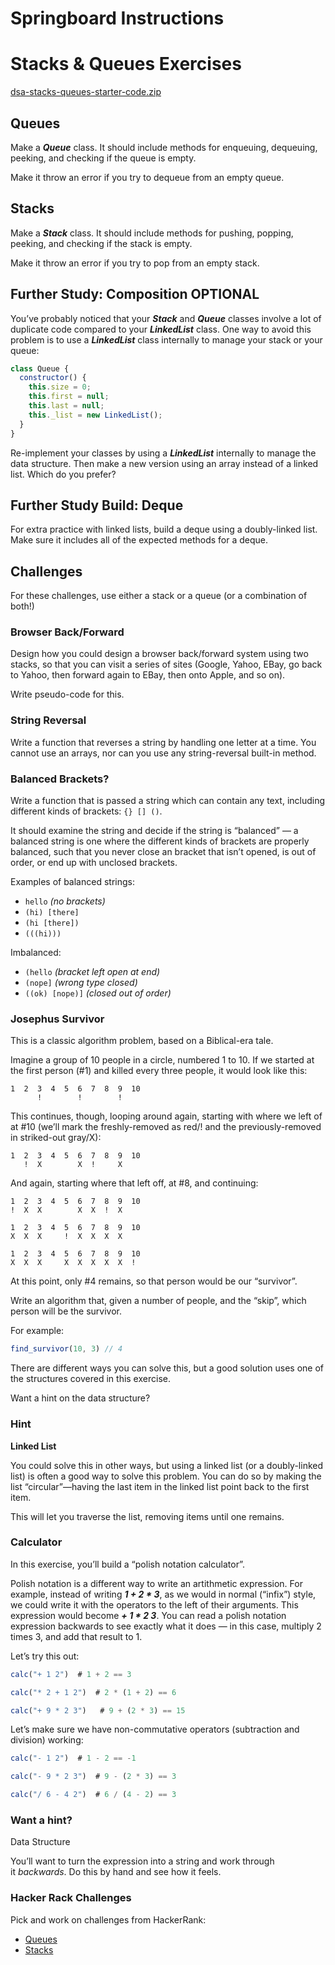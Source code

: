 # Springboard Instructions

# **Stacks & Queues Exercises**

[dsa-stacks-queues-starter-code.zip](https://s3-us-west-2.amazonaws.com/secure.notion-static.com/6045a15a-60e6-435e-a760-b45d91e2a32f/dsa-stacks-queues-starter-code.zip)

## **Queues**

Make a ***Queue*** class. It should include methods for enqueuing, dequeuing, peeking, and checking if the queue is empty.

Make it throw an error if you try to dequeue from an empty queue.

## **Stacks**

Make a ***Stack*** class. It should include methods for pushing, popping, peeking, and checking if the stack is empty.

Make it throw an error if you try to pop from an empty stack.

## **Further Study: Composition** OPTIONAL

You’ve probably noticed that your ***Stack*** and ***Queue*** classes involve a lot of duplicate code compared to your ***LinkedList*** class. One way to avoid this problem is to use a ***LinkedList*** class internally to manage your stack or your queue:

```jsx
class Queue {
  constructor() {
    this.size = 0;
    this.first = null;
    this.last = null;
    this._list = new LinkedList();
  }
}
```

Re-implement your classes by using a ***LinkedList*** internally to manage the data structure. Then make a new version using an array instead of a linked list. Which do you prefer?

## **Further Study Build: Deque**

For extra practice with linked lists, build a deque using a doubly-linked list. Make sure it includes all of the expected methods for a deque.

## **Challenges**

For these challenges, use either a stack or a queue (or a combination of both!)

### **Browser Back/Forward**

Design how you could design a browser back/forward system using two stacks, so that you can visit a series of sites (Google, Yahoo, EBay, go back to Yahoo, then forward again to EBay, then onto Apple, and so on).

Write pseudo-code for this.

### **String Reversal**

Write a function that reverses a string by handling one letter at a time. You cannot use an arrays, nor can you use any string-reversal built-in method.

### **Balanced Brackets?**

Write a function that is passed a string which can contain any text, including different kinds of brackets: `{} [] ()`.

It should examine the string and decide if the string is “balanced” — a balanced string is one where the different kinds of brackets are properly balanced, such that you never close an bracket that isn’t opened, is out of order, or end up with unclosed brackets.

Examples of balanced strings:

- `hello` *(no brackets)*
- `(hi) [there]`
- `(hi [there])`
- `(((hi)))`

Imbalanced:

- `(hello` *(bracket left open at end)*
- `(nope]` *(wrong type closed)*
- `((ok) [nope)]` *(closed out of order)*

### **Josephus Survivor**

This is a classic algorithm problem, based on a Biblical-era tale.

Imagine a group of 10 people in a circle, numbered 1 to 10. If we started at the first person (#1) and killed every three people, it would look like this:

```
1  2  3  4  5  6  7  8  9  10
      !        !        !
```

This continues, though, looping around again, starting with where we left of at #10 (we’ll mark the freshly-removed as red/! and the previously-removed in striked-out gray/X):

```
1  2  3  4  5  6  7  8  9  10
   !  X        X  !     X
```

And again, starting where that left off, at #8, and continuing:

```
1  2  3  4  5  6  7  8  9  10
!  X  X        X  X  !  X

1  2  3  4  5  6  7  8  9  10
X  X  X     !  X  X  X  X

1  2  3  4  5  6  7  8  9  10
X  X  X     X  X  X  X  X  !
```

At this point, only #4 remains, so that person would be our “survivor”.

Write an algorithm that, given a number of people, and the “skip”, which person will be the survivor.

For example:

```jsx
find_survivor(10, 3) // 4
```

There are different ways you can solve this, but a good solution uses one of the structures covered in this exercise.

Want a hint on the data structure?

### Hint

**Linked List**

You could solve this in other ways, but using a linked list (or a doubly-linked list) is often a good way to solve this problem. You can do so by making the list “circular”—having the last item in the linked list point back to the first item.

This will let you traverse the list, removing items until one remains.

### **Calculator**

In this exercise, you’ll build a “polish notation calculator”.

Polish notation is a different way to write an artithmetic expression. For example, instead of writing ***1 + 2 * 3***, as we would in normal (“infix”) style, we could write it with the operators to the left of their arguments. This expression would become ***+ 1 * 2 3***. You can read a polish notation expression backwards to see exactly what it does — in this case, multiply 2 times 3, and add that result to 1.

Let’s try this out:

```jsx
calc("+ 1 2")  # 1 + 2 == 3

calc("* 2 + 1 2")  # 2 * (1 + 2) == 6

calc("+ 9 * 2 3")   # 9 + (2 * 3) == 15
```

Let’s make sure we have non-commutative operators (subtraction and division) working:

```jsx
calc("- 1 2")  # 1 - 2 == -1

calc("- 9 * 2 3")  # 9 - (2 * 3) == 3

calc("/ 6 - 4 2")  # 6 / (4 - 2) == 3
```

### Want a hint?

Data Structure

You’ll want to turn the expression into a string and work through it *backwards*. Do this by hand and see how it feels.

### **Hacker Rack Challenges**

Pick and work on challenges from HackerRank:

- [Queues](https://www.hackerrank.com/domains/data-structures?filters%5Bsubdomains%5D%5B%5D=queues)
- [Stacks](https://www.hackerrank.com/domains/data-structures?filters%5Bsubdomains%5D%5B%5D=stacks)
